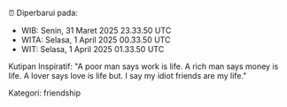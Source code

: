 ⏰ Diperbarui pada:
- WIB: Senin, 31 Maret 2025 23.33.50 UTC
- WITA: Selasa, 1 April 2025 00.33.50 UTC
- WIT: Selasa, 1 April 2025 01.33.50 UTC

Kutipan Inspiratif:
"A poor man says work is life. A rich man says money is life. A lover says love is life but. I say my idiot friends are my life."


Kategori: friendship

